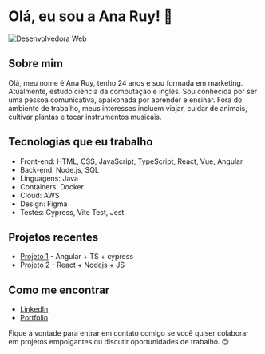 # Olá, eu sou a Ana Ruy! 👋

![Desenvolvedora Web](https://media.giphy.com/media/yyVph7ANKftIs/giphy.gif)

## Sobre mim
Olá, meu nome é Ana Ruy, tenho 24 anos e sou formada em marketing. Atualmente, estudo ciência da computação e inglês. Sou conhecida por ser uma pessoa comunicativa, apaixonada por aprender e ensinar. Fora do ambiente de trabalho, meus interesses incluem viajar, cuidar de animais, cultivar plantas e tocar instrumentos musicais. 

## Tecnologias que eu trabalho
- Front-end: HTML, CSS, JavaScript, TypeScript, React, Vue, Angular
- Back-end: Node.js, SQL
- Linguagens: Java
- Containers: Docker
- Cloud: AWS
- Design: Figma
- Testes: Cypress, Vite Test, Jest

## Projetos recentes
- [Projeto 1](https://github.com/RuyLuques/project-chuva) - Angular + TS + cypress
- [Projeto 2](https://github.com/RuyLuques/project-portfolio-1) - React + Nodejs + JS

## Como me encontrar
- [LinkedIn](https://www.linkedin.com/in/ruyluques/)
- [Portfolio](https://www.ruyluques.com.br/)

Fique à vontade para entrar em contato comigo se você quiser colaborar em projetos empolgantes ou discutir oportunidades de trabalho. 😊
